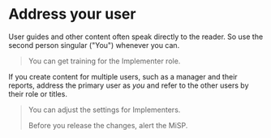 # Address your user

User guides and other content often speak directly to the reader. So use the 
second person singular ("You") whenever you can.

> You can get training for the Implementer role.

If you create content for multiple users, such as a manager and their
reports, address the primary user as *you* and refer to the other users by
their role or titles.

> You can adjust the settings for Implementers.
>
> Before you release the changes, alert the MiSP. 
